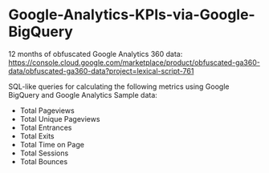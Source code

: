 # Google-Analytics-KPIs-via-Google-BigQuery

12 months of obfuscated Google Analytics 360 data:
https://console.cloud.google.com/marketplace/product/obfuscated-ga360-data/obfuscated-ga360-data?project=lexical-script-761


SQL-like queries for calculating the following metrics using Google BigQuery and Google Analytics Sample data:
- Total Pageviews
- Total Unique Pageviews
- Total Entrances
- Total Exits
- Total Time on Page
- Total Sessions
- Total Bounces

